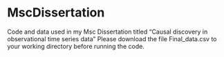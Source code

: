 # MscDissertation
Code and data used in my Msc Dissertation titled “Causal discovery in observational time series data”
Please download the file Final_data.csv to your working directory before running the code.
